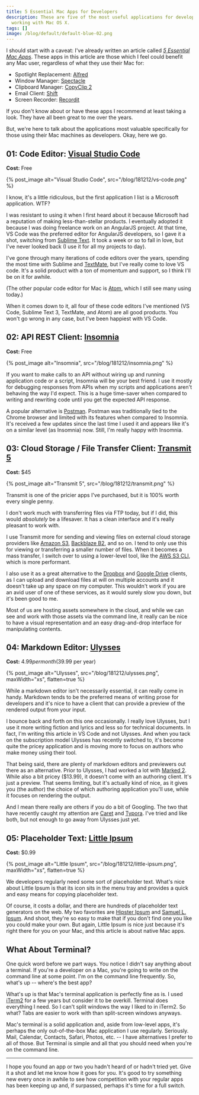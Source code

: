 ```yaml
---
title: 5 Essential Mac Apps for Developers
description: These are five of the most useful applications for developers
  working with Mac OS X.
tags: []
image: /blog/default/default-blue-02.png
---
```


I should start with a caveat: I've already written an article called [_5 Essential Mac Apps_](https://medium.com/@seancdavis/5-essential-mac-apps-9538946a3606). These apps in this article are those which I feel could benefit any Mac user, regardless of what they use their Mac for:

- Spotlight Replacement: [Alfred](https://www.alfredapp.com/)
- Window Manager: [Spectacle](https://www.spectacleapp.com/)
- Clipboard Manager: [CopyClip 2](https://fiplab.com/apps/copyclip-for-mac)
- Email Client: [Shift](https://tryshift.com/)
- Screen Recorder: [Recordit](http://recordit.co/)

If you don't know about or have these apps I recommend at least taking a look. They have all been great to me over the years.

But, we're here to talk about the applications most valuable specifically for those using their Mac machines as developers. Okay, here we go.

## 01: Code Editor: [Visual Studio Code](https://code.visualstudio.com/)

**Cost:** Free

{% post_image alt="Visual Studio Code", src="/blog/181212/vs-code.png" %}

I know, it's a little ridiculous, but the first application I list is a Microsoft application. WTF?

I was resistant to using it when I first heard about it because Microsoft had a reputation of making less-than-stellar products. I eventually adopted it because I was doing freelance work on an AngularJS project. At that time, VS Code was the preferred editor for AngularJS developers, so I gave it a shot, switching from [Sublime Text](https://www.sublimetext.com/). It took a week or so to fall in love, but I've never looked back (I use it for all my projects to day).

I've gone through many iterations of code editors over the years, spending the most time with Sublime and [TextMate](https://macromates.com/), but I've really come to love VS code. It's a solid product with a ton of momentum and support, so I think I'll be on it for awhile.

(The other popular code editor for Mac is [Atom](https://atom.io/), which I still see many using today.)

When it comes down to it, all four of these code editors I've mentioned (VS Code, Sublime Text 3, TextMate, and Atom) are all good products. You won't go wrong in any case, but I've been happiest with VS Code.

## 02: API REST Client: [Insomnia](https://insomnia.rest/)

**Cost:** Free

{% post_image alt="Insomnia", src="/blog/181212/insomnia.png" %}

If you want to make calls to an API without wiring up and running application code or a script, Insomnia will be your best friend. I use it mostly for debugging responses from APIs when my scripts and applications aren't behaving the way I'd expect. This is a huge time-saver when compared to writing and rewriting code until you get the expected API response.

A popular alternative is [Postman](https://www.getpostman.com/). Postman was traditionally tied to the Chrome browser and limited with its features when compared to Insomnia. It's received a few updates since the last time I used it and appears like it's on a similar level (as Insomnia) now. Still, I'm really happy with Insomnia.

## 03: Cloud Storage / File Transfer Client: [Transmit 5](https://panic.com/transmit/)

**Cost:** \$45

{% post_image alt="Transmit 5", src="/blog/181212/transmit.png" %}

Transmit is one of the pricier apps I've purchased, but it is 100% worth every single penny.

I don't work much with transferring files via FTP today, but if I did, this would _absolutely_ be a lifesaver. It has a clean interface and it's really pleasant to work with.

I use Transmit more for sending and viewing files on external cloud storage providers like [Amazon S3](https://aws.amazon.com/s3/), [Backblaze B2](https://www.backblaze.com/b2/cloud-storage), and so on. I tend to only use this for viewing or transferring a smaller number of files. When it becomes a mass transfer, I switch over to using a lower-level tool, like the [AWS S3 CLI](https://docs.aws.amazon.com/cli/latest/reference/s3/), which is more performant.

I also use it as a great alternative to the [Dropbox](https://www.dropbox.com) and [Google Drive](https://www.google.com/drive/) clients, as I can upload and download files at will on multiple accounts and it doesn't take up any space on my computer. This wouldn't work if you are an avid user of one of these services, as it would surely slow you down, but it's been good to me.

Most of us are hosting assets somewhere in the cloud, and while we can see and work with those assets via the command line, it really can be nice to have a visual representation and an easy drag-and-drop interface for manipulating contents.

## 04: Markdown Editor: [Ulysses](https://ulysses.app/)

**Cost:** $4.99 per month ($39.99 per year)

{% post_image
    alt="Ulysses",
    src="/blog/181212/ulysses.png",
    maxWidth="xs",
    flatten=true  %}

While a markdown editor isn't necessarily essential, it can really come in handy. Markdown tends to be the preferred means of writing prose for developers and it's nice to have a client that can provide a preview of the rendered output from your input.

I bounce back and forth on this one occasionally. I really love Ulysses, but I use it more writing fiction and lyrics and less so for technical documents. In fact, I'm writing this article in VS Code and not Ulysses. And when you tack on the subscription model Ulysses has recently switched to, it's become quite the pricey application and is moving more to focus on authors who make money using their tool.

That being said, there are plenty of markdown editors and previewers out there as an alternative. Prior to Ulysses, I had worked a lot with [Marked 2](http://marked2app.com/). While also a bit pricey (\$13.99), it doesn't come with an authoring client. It's just a preview. That seems limiting, but it's actually kind of nice, as it gives you (the author) the choice of which authoring application you'll use, while it focuses on rendering the output.

And I mean there really are others if you do a bit of Googling. The two that have recently caught my attention are [Caret](https://caret.io/) and [Typora](https://typora.io/). I've tried and like both, but not enough to go away from Ulysses just yet.

## 05: Placeholder Text: [Little Ipsum](http://dustinsenos.com/littleIpsum)

**Cost:** \$0.99

{% post_image
    alt="Little Ipsum",
    src="/blog/181212/little-ipsum.png",
    maxWidth="xs",
    flatten=true  %}

We developers regularly need some sort of placeholder text. What's nice about Little Ipsum is that its icon sits in the menu tray and provides a quick and easy means for copying placeholder text.

Of course, it costs a dollar, and there are hundreds of placeholder text generators on the web. My two favorites are [Hipster Ipsum](https://hipsum.co/) and [Samuel L. Ipsum](https://slipsum.com/). And shoot, they're so easy to make that if you don't find one you like you could make your own. But again, Little Ipsum is nice just because it's right there for you on your Mac, and this article is about native Mac apps.

## What About Terminal?

One quick word before we part ways. You notice I didn't say anything about a terminal. If you're a developer on a Mac, you're going to write on the command line at some point. I'm on the command line frequently. So, what's up -- where's the best app?

What's up is that Mac's terminal application is perfectly fine as is. I used [iTerm2](https://www.iterm2.com/) for a few years but consider it to be overkill. Terminal does everything I need. So I can't split windows the way I liked to in iTerm2. So what? Tabs are easier to work with than split-screen windows anyways.

Mac's terminal is a solid application and, aside from low-level apps, it's perhaps the only out-of-the-box Mac application I use regularly. Seriously. Mail, Calendar, Contacts, Safari, Photos, etc. -- I have alternatives I prefer to all of those. But Terminal is simple and all that you should need when you're on the command line.

---

I hope you found an app or two you hadn't heard of or hadn't tried yet. Give it a shot and let me know how it goes for you. It's good to try something new every once in awhile to see how competition with your regular apps has been keeping up and, if surpassed, perhaps it's time for a full switch.
